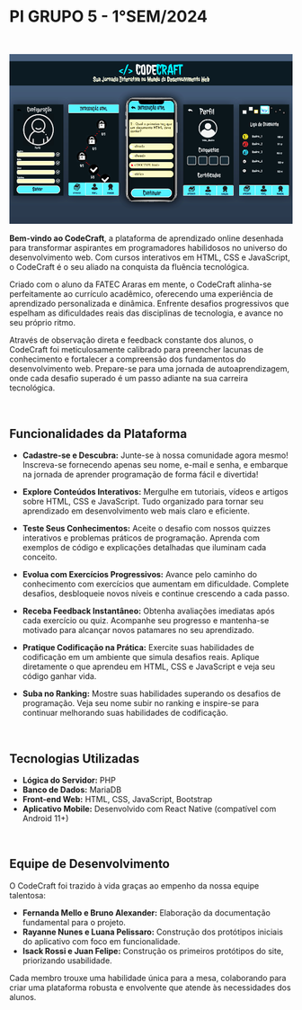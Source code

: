 # PI GRUPO 5 - 1°SEM/2024

<br>

![CodeCraft](preview.png)


**Bem-vindo ao CodeCraft**, a plataforma de aprendizado online desenhada para transformar aspirantes em programadores habilidosos no universo do desenvolvimento web. Com cursos interativos em HTML, CSS e JavaScript, o CodeCraft é o seu aliado na conquista da fluência tecnológica.

Criado com o aluno da FATEC Araras em mente, o CodeCraft alinha-se perfeitamente ao currículo acadêmico, oferecendo uma experiência de aprendizado personalizada e dinâmica. Enfrente desafios progressivos que espelham as dificuldades reais das disciplinas de tecnologia, e avance no seu próprio ritmo.

Através de observação direta e feedback constante dos alunos, o CodeCraft foi meticulosamente calibrado para preencher lacunas de conhecimento e fortalecer a compreensão dos fundamentos do desenvolvimento web. Prepare-se para uma jornada de autoaprendizagem, onde cada desafio superado é um passo adiante na sua carreira tecnológica.

<br>

## Funcionalidades da Plataforma

- **Cadastre-se e Descubra:** Junte-se à nossa comunidade agora mesmo! Inscreva-se fornecendo apenas seu nome, e-mail e senha, e embarque na jornada de aprender programação de forma fácil e divertida!

- **Explore Conteúdos Interativos:** Mergulhe em tutoriais, vídeos e artigos sobre HTML, CSS e JavaScript. Tudo organizado para tornar seu aprendizado em desenvolvimento web mais claro e eficiente.

- **Teste Seus Conhecimentos:** Aceite o desafio com nossos quizzes interativos e problemas práticos de programação. Aprenda com exemplos de código e explicações detalhadas que iluminam cada conceito.

- **Evolua com Exercícios Progressivos:** Avance pelo caminho do conhecimento com exercícios que aumentam em dificuldade. Complete desafios, desbloqueie novos níveis e continue crescendo a cada passo.

- **Receba Feedback Instantâneo:** Obtenha avaliações imediatas após cada exercício ou quiz. Acompanhe seu progresso e mantenha-se motivado para alcançar novos patamares no seu aprendizado.

- **Pratique Codificação na Prática:** Exercite suas habilidades de codificação em um ambiente que simula desafios reais. Aplique diretamente o que aprendeu em HTML, CSS e JavaScript e veja seu código ganhar vida.

- **Suba no Ranking:** Mostre suas habilidades superando os desafios de programação. Veja seu nome subir no ranking e inspire-se para continuar melhorando suas habilidades de codificação.


<br>

## Tecnologias Utilizadas

- **Lógica do Servidor:** PHP
- **Banco de Dados:** MariaDB
- **Front-end Web:** HTML, CSS, JavaScript, Bootstrap
- **Aplicativo Mobile:** Desenvolvido com React Native (compatível com Android 11+)

<br>

## Equipe de Desenvolvimento

O CodeCraft foi trazido à vida graças ao empenho da nossa equipe talentosa:

- **Fernanda Mello e Bruno Alexander:** Elaboração da documentação fundamental para o projeto.
- **Rayanne Nunes e Luana Pelissaro:** Construção dos protótipos iniciais do aplicativo com foco em funcionalidade.
- **Isack Rossi e Juan Felipe:** Construção os primeiros protótipos do site, priorizando usabilidade.

Cada membro trouxe uma habilidade única para a mesa, colaborando para criar uma plataforma robusta e envolvente que atende às necessidades dos alunos.
